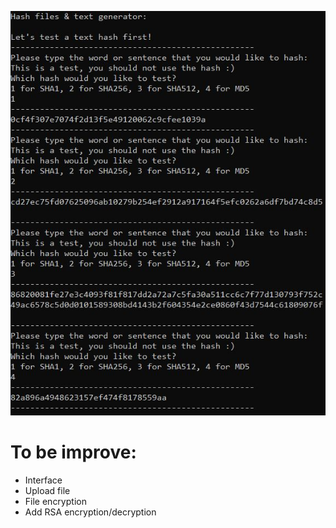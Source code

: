 ![alt text](https://github.com/MF1986/hashgen/blob/main/hashgen.jpg)


# To be improve:
- Interface
- Upload file
- File encryption
- Add RSA encryption/decryption
